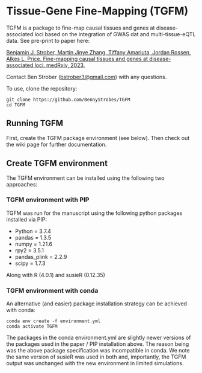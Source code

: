 # Tissue-Gene Fine-Mapping (TGFM)

TGFM is a package to fine-map causal tissues and genes at disease-associated loci based on the integration of GWAS dat and multi-tissue-eQTL data. See pre-print to paper here:

[Benjamin J. Strober, Martin Jinye Zhang, Tiffany Amariuta, Jordan Rossen, Alkes L. Price. Fine-mapping causal tissues and genes at disease-associated loci. medRxiv, 2023.](https://www.medrxiv.org/content/10.1101/2023.11.01.23297909v3)

Contact Ben Strober (bstrober3@gmail.com) with any questions.

To use, clone the repository: 
```
git clone https://github.com/BennyStrobes/TGFM
cd TGFM
```

## Running TGFM
First, create the TGFM package environment (see below). Then check out the wiki page for further documentation.

## Create TGFM environment
The TGFM environment can be installed using the following two approaches:

### TGFM environment with PIP

TGFM was run for the manuscript using the following python packages installed via PIP:
- Python = 3.7.4
- pandas = 1.3.5
- numpy = 1.21.6
- rpy2 = 3.5.1 
- pandas_plink = 2.2.9
- scipy = 1.7.3

Along with R (4.0.1) and susieR (0.12.35)

### TGFM environment with conda

An alternative (and easier) package installation strategy can be achieved with conda:
```
conda env create -f environment.yml
conda activate TGFM
```

The packages in the conda environment.yml are slightly newer versions of the packages used in the paper / PIP installation above. The reason being was the above package specification was incompatible in conda. We note the same version of susieR was used in both and, importantly, the TGFM output was unchanged with the new environment in limited simulations.


